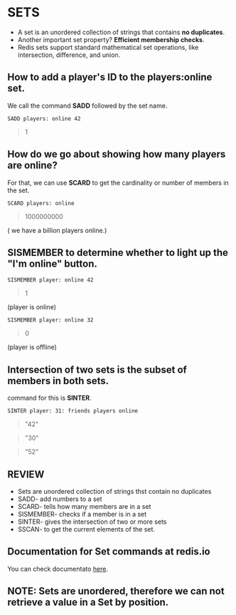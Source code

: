 # SETS

- A set is an unordered collection of strings that contains **no duplicates**.
- Another important set property? **Efficient membership checks**.
- Redis sets support standard mathematical set operations, like intersection, difference, and union.

## How to add a player's ID to the players:online set.

We call the command **SADD** followed by the set name.

``` SADD players: online 42  ```
>1

## How do we go about showing how many players are online?

For that, we can use **SCARD** to get the cardinality or number of members in the set.

``` SCARD players: online   ```

>1000000000

( we have a billion players online.)

## SISMEMBER to determine whether to light up the "I'm online" button.

``` SISMEMBER player: online 42   ```

>1  

(player is online)

``` SISMEMBER player: online 32   ```

>0

(player is offline)

## Intersection of two sets is the subset of members in both sets.

 command for this is **SINTER**.
 
 ``` SINTER player: 31: friends players online   ```

>"42"

>"30"

>"52"


## REVIEW

- Sets are unordered collection of strings thst contain no duplicates
- SADD- add numbers to a set
- SCARD- tells how many members are in a set
- SISMEMBER- checks if a member is in a set
- SINTER- gives the intersection of two or more sets
- SSCAN- to get the current elements of the set.

## Documentation for Set commands at redis.io
You can check documentato [here](https://redis.io/commands/?group=set).

## NOTE: Sets are unordered, therefore we can not retrieve a value in a Set by position.  
